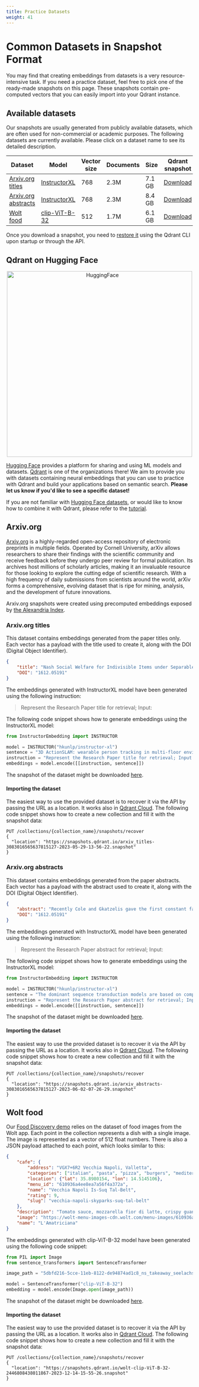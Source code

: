 ```yaml
---
title: Practice Datasets
weight: 41
---
```


# Common Datasets in Snapshot Format

You may find that creating embeddings from datasets is a very resource-intensive task. 
If you need a practice dataset, feel free to pick one of the ready-made snapshots on this page.
These snapshots contain pre-computed vectors that you can easily import into your Qdrant instance.

## Available datasets

Our snapshots are usually generated from publicly available datasets, which are often used for 
non-commercial or academic purposes. The following datasets are currently available. Please click 
on a dataset name to see its detailed description.

| Dataset                                    | Model                                                                       | Vector size | Documents | Size   | Qdrant snapshot                                                                                          | HF Hub                                                                                 |
|--------------------------------------------|-----------------------------------------------------------------------------|-------------|-----------|--------|----------------------------------------------------------------------------------------------------------|----------------------------------------------------------------------------------------|
| [Arxiv.org titles](#arxivorg-titles)       | [InstructorXL](https://huggingface.co/hkunlp/instructor-xl)                 | 768         | 2.3M      | 7.1 GB | [Download](https://snapshots.qdrant.io/arxiv_titles-3083016565637815127-2023-05-29-13-56-22.snapshot)    | [Open](https://huggingface.co/datasets/Qdrant/arxiv-titles-instructorxl-embeddings)    |
| [Arxiv.org abstracts](#arxivorg-abstracts) | [InstructorXL](https://huggingface.co/hkunlp/instructor-xl)                 | 768         | 2.3M      | 8.4 GB | [Download](https://snapshots.qdrant.io/arxiv_abstracts-3083016565637815127-2023-06-02-07-26-29.snapshot) | [Open](https://huggingface.co/datasets/Qdrant/arxiv-abstracts-instructorxl-embeddings) |
| [Wolt food](#wolt-food)                    | [clip-ViT-B-32](https://huggingface.co/sentence-transformers/clip-ViT-B-32) | 512         | 1.7M      | 6.1 GB | [Download](https://snapshots.qdrant.io/wolt-clip-ViT-B-32-2446808438011867-2023-12-14-15-55-26.snapshot)                                                                                             | Not available                                                                          |

Once you download a snapshot, you need to [restore it](/documentation/concepts/snapshots/#restore-snapshot) 
using the Qdrant CLI upon startup or through the API.

## Qdrant on Hugging Face

<p align="center">
  <a href="https://huggingface.co/Qdrant">
    <img style="width: 500px; max-width: 100%;" src="/content/images/hf-logo-with-title.svg" alt="HuggingFace" title="HuggingFace">
  </a>
</p>

[Hugging Face](https://huggingface.co/) provides a platform for sharing and using ML models and 
datasets. [Qdrant](https://huggingface.co/Qdrant) is one of the organizations there! We aim to 
provide you with datasets containing neural embeddings that you can use to practice with Qdrant 
and build your applications based on semantic search. **Please let us know if you'd like to see
a specific dataset!**

If you are not familiar with [Hugging Face datasets](https://huggingface.co/docs/datasets/index),
or would like to know how to combine it with Qdrant, please refer to the [tutorial](/documentation/tutorials/huggingface-datasets/).

## Arxiv.org

[Arxiv.org](https://arxiv.org) is a highly-regarded open-access repository of electronic preprints in multiple 
fields. Operated by Cornell University, arXiv allows researchers to share their findings with 
the scientific community and receive feedback before they undergo peer review for formal 
publication. Its archives host millions of scholarly articles, making it an invaluable resource 
for those looking to explore the cutting edge of scientific research. With a high frequency of 
daily submissions from scientists around the world, arXiv forms a comprehensive, evolving dataset 
that is ripe for mining, analysis, and the development of future innovations.

<aside role="status">
Arxiv.org snapshots were created using precomputed embeddings exposed by <a href="https://alex.macrocosm.so/download">the Alexandria Index</a>.
</aside>

### Arxiv.org titles

This dataset contains embeddings generated from the paper titles only. Each vector has a
payload with the title used to create it, along with the DOI (Digital Object Identifier).

```json
{
    "title": "Nash Social Welfare for Indivisible Items under Separable, Piecewise-Linear Concave Utilities",
    "DOI": "1612.05191"
}
```

The embeddings generated with InstructorXL model have been generated using the following
instruction:

> Represent the Research Paper title for retrieval; Input:

The following code snippet shows how to generate embeddings using the InstructorXL model:

```python
from InstructorEmbedding import INSTRUCTOR

model = INSTRUCTOR("hkunlp/instructor-xl")
sentence = "3D ActionSLAM: wearable person tracking in multi-floor environments"
instruction = "Represent the Research Paper title for retrieval; Input:"
embeddings = model.encode([[instruction, sentence]])
```

The snapshot of the dataset might be downloaded [here](https://snapshots.qdrant.io/arxiv_titles-3083016565637815127-2023-05-29-13-56-22.snapshot).

#### Importing the dataset

The easiest way to use the provided dataset is to recover it via the API by passing the
URL as a location. It works also in [Qdrant Cloud](https://cloud.qdrant.io/). The following
code snippet shows how to create a new collection and fill it with the snapshot data:

```http request
PUT /collections/{collection_name}/snapshots/recover
{
  "location": "https://snapshots.qdrant.io/arxiv_titles-3083016565637815127-2023-05-29-13-56-22.snapshot"
}
```

### Arxiv.org abstracts

This dataset contains embeddings generated from the paper abstracts. Each vector has a
payload with the abstract used to create it, along with the DOI (Digital Object Identifier).

```json
{
    "abstract": "Recently Cole and Gkatzelis gave the first constant factor approximation\nalgorithm for the problem of allocating indivisible items to agents, under\nadditive valuations, so as to maximize the Nash Social Welfare. We give\nconstant factor algorithms for a substantial generalization of their problem --\nto the case of separable, piecewise-linear concave utility functions. We give\ntwo such algorithms, the first using market equilibria and the second using the\ntheory of stable polynomials.\n  In AGT, there is a paucity of methods for the design of mechanisms for the\nallocation of indivisible goods and the result of Cole and Gkatzelis seemed to\nbe taking a major step towards filling this gap. Our result can be seen as\nanother step in this direction.\n",
    "DOI": "1612.05191"
}
```

The embeddings generated with InstructorXL model have been generated using the following
instruction:

> Represent the Research Paper abstract for retrieval; Input:

The following code snippet shows how to generate embeddings using the InstructorXL model:

```python
from InstructorEmbedding import INSTRUCTOR

model = INSTRUCTOR("hkunlp/instructor-xl")
sentence = "The dominant sequence transduction models are based on complex recurrent or convolutional neural networks in an encoder-decoder configuration. The best performing models also connect the encoder and decoder through an attention mechanism. We propose a new simple network architecture, the Transformer, based solely on attention mechanisms, dispensing with recurrence and convolutions entirely. Experiments on two machine translation tasks show these models to be superior in quality while being more parallelizable and requiring significantly less time to train."
instruction = "Represent the Research Paper abstract for retrieval; Input:"
embeddings = model.encode([[instruction, sentence]])
```

The snapshot of the dataset might be downloaded [here](https://snapshots.qdrant.io/arxiv_abstracts-3083016565637815127-2023-06-02-07-26-29.snapshot).

#### Importing the dataset

The easiest way to use the provided dataset is to recover it via the API by passing the
URL as a location. It works also in [Qdrant Cloud](https://cloud.qdrant.io/). The following
code snippet shows how to create a new collection and fill it with the snapshot data:

```http request
PUT /collections/{collection_name}/snapshots/recover
{
  "location": "https://snapshots.qdrant.io/arxiv_abstracts-3083016565637815127-2023-06-02-07-26-29.snapshot"
}
```

## Wolt food

Our [Food Discovery demo](https://food-discovery.qdrant.tech/) relies on the dataset of 
food images from the Wolt app. Each point in the collection represents a dish with a single 
image. The image is represented as a vector of 512 float numbers. There is also a JSON 
payload attached to each point, which looks similar to this:

```json
{
    "cafe": {
        "address": "VGX7+6R2 Vecchia Napoli, Valletta",
        "categories": ["italian", "pasta", "pizza", "burgers", "mediterranean"],
        "location": {"lat": 35.8980154, "lon": 14.5145106},
        "menu_id": "610936a4ee8ea7a56f4a372a",
        "name": "Vecchia Napoli Is-Suq Tal-Belt",
        "rating": 9,
        "slug": "vecchia-napoli-skyparks-suq-tal-belt"
    },
    "description": "Tomato sauce, mozzarella fior di latte, crispy guanciale, Pecorino Romano cheese and a hint of chilli",
    "image": "https://wolt-menu-images-cdn.wolt.com/menu-images/610936a4ee8ea7a56f4a372a/005dfeb2-e734-11ec-b667-ced7a78a5abd_l_amatriciana_pizza_joel_gueller1.jpeg",
    "name": "L'Amatriciana"
}
```

The embeddings generated with clip-ViT-B-32 model have been generated using the following
code snippet:

```python
from PIL import Image
from sentence_transformers import SentenceTransformer

image_path = "5dbfd216-5cce-11eb-8122-de94874ad1c8_ns_takeaway_seelachs_ei_baguette.jpeg"

model = SentenceTransformer("clip-ViT-B-32")
embedding = model.encode(Image.open(image_path))
```

The snapshot of the dataset might be downloaded [here](https://snapshots.qdrant.io/wolt-clip-ViT-B-32-2446808438011867-2023-12-14-15-55-26.snapshot).

#### Importing the dataset

The easiest way to use the provided dataset is to recover it via the API by passing the
URL as a location. It works also in [Qdrant Cloud](https://cloud.qdrant.io/). The following
code snippet shows how to create a new collection and fill it with the snapshot data:

```http request
PUT /collections/{collection_name}/snapshots/recover
{
  "location": "https://snapshots.qdrant.io/wolt-clip-ViT-B-32-2446808438011867-2023-12-14-15-55-26.snapshot"
}
```
